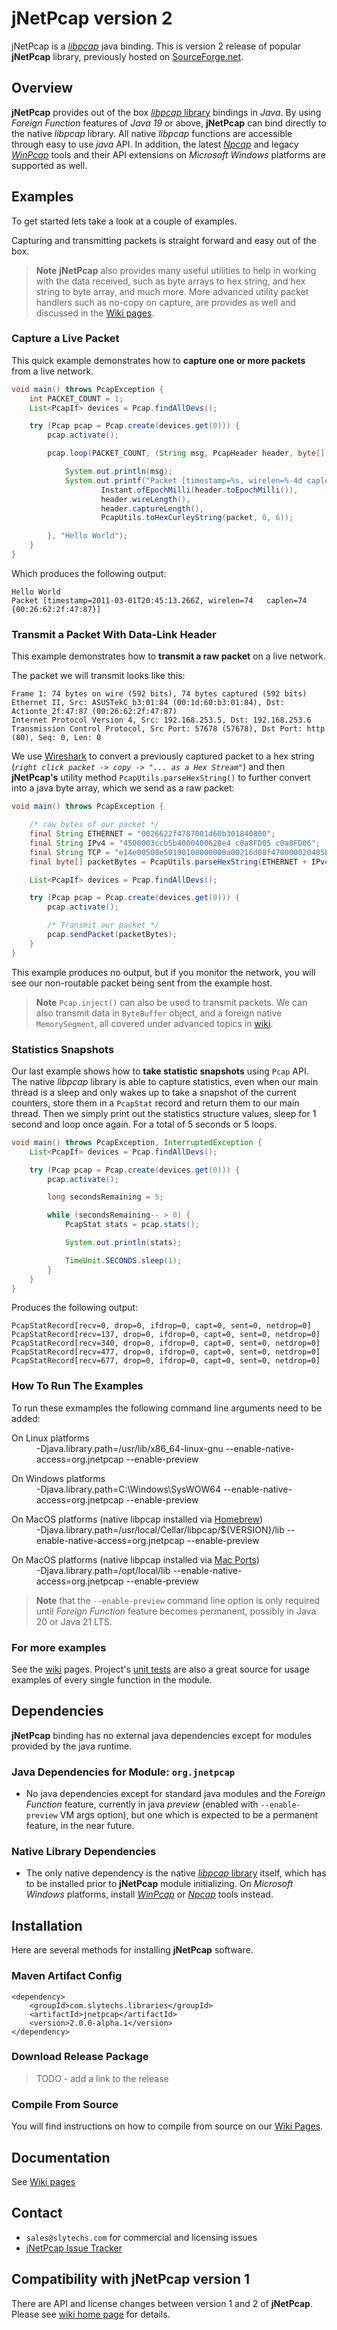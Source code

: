 # jNetPcap version 2
jNetPcap is a [*libpcap*][libpcap] java binding. This is version 2 release of popular **jNetPcap** library, previously hosted on [SourceForge.net][sf.net].

## Overview
**jNetPcap** provides out of the box [*libpcap* library][libpcap] bindings in *Java*. By using *Foreign Function* features of *Java 19* or above, **jNetPcap** can bind directly to the native *libpcap* library. All native *libpcap* functions are accessible through easy to use *java* API. In addition, the latest [*Npcap*][npcap] and legacy [*WinPcap*][winpcap] tools and their API extensions on *Microsoft Windows* platforms are supported as well. 

## Examples
To get started lets take a look at a couple of examples.

Capturing and transmitting packets is straight forward and easy out of the box. 

> **Note** **jNetPcap** also provides many useful utilities to help in working with the data received, such as byte arrays to hex string, and hex string to byte array, and much more. More advanced utility packet handlers such as no-copy on capture, are provides as well and discussed in the [Wiki pages][wiki]. 

### Capture a Live Packet
This quick example demonstrates how to **capture one or more packets** from a live network.
```java
void main() throws PcapException {
	int PACKET_COUNT = 1;
	List<PcapIf> devices = Pcap.findAllDevs();

	try (Pcap pcap = Pcap.create(devices.get(0))) {
		pcap.activate();

		pcap.loop(PACKET_COUNT, (String msg, PcapHeader header, byte[] packet) -> {

			System.out.println(msg);
			System.out.printf("Packet [timestamp=%s, wirelen=%-4d caplen=%-4d %s]%n",
					Instant.ofEpochMilli(header.toEpochMilli()),
					header.wireLength(),
					header.captureLength(),
					PcapUtils.toHexCurleyString(packet, 0, 6));

		}, "Hello World");
	}
}
```

Which produces the following output:

```
Hello World
Packet [timestamp=2011-03-01T20:45:13.266Z, wirelen=74   caplen=74   {00:26:62:2f:47:87}]
```
### Transmit a Packet With Data-Link Header
This example demonstrates how to **transmit a raw packet** on a live network.

The packet we will transmit looks like this:
```
Frame 1: 74 bytes on wire (592 bits), 74 bytes captured (592 bits)
Ethernet II, Src: ASUSTekC_b3:01:84 (00:1d:60:b3:01:84), Dst: Actionte_2f:47:87 (00:26:62:2f:47:87)
Internet Protocol Version 4, Src: 192.168.253.5, Dst: 192.168.253.6
Transmission Control Protocol, Src Port: 57678 (57678), Dst Port: http (80), Seq: 0, Len: 0
```
We use [Wireshark][wireshark] to convert a previously captured packet to a hex string (*`right click packet -> copy -> "... as a Hex Stream"`*) and then **jNetPcap's** utility method `PcapUtils.parseHexString()` to further convert into a java byte array, which we send as a raw packet:

```java
void main() throws PcapException {

	/* raw bytes of our packet */
	final String ETHERNET = "0026622f4787001d60b301840800";
	final String IPv4 = "4500003ccb5b4000400628e4 c0a8FD05 c0a8FD06";
	final String TCP = "e14e00508e50190100000000a00216d08f470000020405b40402080a0021d25a0000000001030307";
	final byte[] packetBytes = PcapUtils.parseHexString(ETHERNET + IPv4 + TCP);

	List<PcapIf> devices = Pcap.findAllDevs();

	try (Pcap pcap = Pcap.create(devices.get(0))) {
		pcap.activate();

		/* Transmit our packet */
		pcap.sendPacket(packetBytes);
	}
}
```
This example produces no output, but if you monitor the network, you will see our non-routable packet being sent from the example host.

> **Note** `Pcap.inject()` can also be used to transmit packets. We can also transmit data in `ByteBuffer` object, and a foreign native `MemorySegment`, all covered under advanced topics in [wiki].

### Statistics Snapshots
Our last example shows how to **take statistic snapshots** using `Pcap` API. The native *libpcap* library is able to capture statistics, even when our main thread is a sleep and only wakes up to take a snapshot of the current counters, store them in a `PcapStat` record and return them to our main thread. Then we simply print out the statistics structure values, sleep for 1 second and loop once again. For a total of 5 seconds or 5 loops.

```java
void main() throws PcapException, InterruptedException {
	List<PcapIf> devices = Pcap.findAllDevs();

	try (Pcap pcap = Pcap.create(devices.get(0))) {
		pcap.activate();

		long secondsRemaining = 5;

		while (secondsRemaining-- > 0) {
			PcapStat stats = pcap.stats();

			System.out.println(stats);

			TimeUnit.SECONDS.sleep(1);
		}
	}
}
```
Produces the following output:
```
PcapStatRecord[recv=0, drop=0, ifdrop=0, capt=0, sent=0, netdrop=0]
PcapStatRecord[recv=137, drop=0, ifdrop=0, capt=0, sent=0, netdrop=0]
PcapStatRecord[recv=340, drop=0, ifdrop=0, capt=0, sent=0, netdrop=0]
PcapStatRecord[recv=477, drop=0, ifdrop=0, capt=0, sent=0, netdrop=0]
PcapStatRecord[recv=677, drop=0, ifdrop=0, capt=0, sent=0, netdrop=0]
```

### How To Run The Examples
To run these exmamples the following command line arguments need to be added:
<dl><dt>On Linux platforms</dt><dd>-Djava.library.path=/usr/lib/x86_64-linux-gnu --enable-native-access=org.jnetpcap --enable-preview</dd>
<dl><dt>On Windows platforms</dt><dd>-Djava.library.path=C:\Windows\SysWOW64 --enable-native-access=org.jnetpcap --enable-preview</dd>
<dl><dt>On MacOS platforms (native libpcap installed via <a href="https://formulae.brew.sh/formula/libpcap">Homebrew</a>)</dt><dd>-Djava.library.path=/usr/local/Cellar/libpcap/${VERSION}/lib --enable-native-access=org.jnetpcap --enable-preview</dd>
<dl><dt>On MacOS platforms (native libpcap installed via <a href="https://ports.macports.org/port/libpcap/">Mac Ports</a>)</dt><dd>-Djava.library.path=/opt/local/lib --enable-native-access=org.jnetpcap --enable-preview</dd>
	
> **Note** that the `--enable-preview` command line option is only required until *Foreign Function* feature becomes permanent, possibly in Java 20 or Java 21 LTS.
	
### For more examples
See the [wiki] pages. Project's [unit tests][unit_test] are also a great source for usage examples of every single function in the module.

## Dependencies
**jNetPcap** binding has no external java dependencies except for modules provided by the java runtime.

### Java Dependencies for Module: `org.jnetpcap`
* No java dependencies except for standard java modules and the *Foreign Function* feature, currently in java *preview* (enabled with `--enable-preview` VM args option), but one which is expected to be a permanent feature, in the near future.

### Native Library Dependencies
* The only native dependency is the native [*libpcap* library][libpcap] itself, which has to be installed prior to **jNetPcap** module initializing. On *Microsoft Windows* platforms, install [*WinPcap*][winpcap] or [*Npcap*][npcap] tools instead.

## Installation
Here are several methods for installing **jNetPcap** software.

### Maven Artifact Config
```
<dependency>
    <groupId>com.slytechs.libraries</groupId>
    <artifactId>jnetpcap</artifactId>
    <version>2.0.0-alpha.1</version>
</dependency>

```
### Download Release Package
> TODO - add a link to the release

### Compile From Source
You will find instructions on how to compile from source on our [Wiki Pages][wiki].

## Documentation
See [Wiki pages][wiki]

## Contact
* `sales@slytechs.com` for commercial and licensing issues
* [jNetPcap Issue Tracker][bugs]

## Compatibility with jNetPcap version 1
There are API and license changes between version 1 and 2 of **jNetPcap**.
Please see [wiki home page][wiki] for details.

[jnetpcap_v1_page]: <https://sourceforge.net/projects/jnetpcap> "Legacy jNetPcap Version 1 Project Page"
[wiki]: <https://github.com/slytechs-repos/jnetpcap/wiki> "jNetPcap Project Wiki Pages"
[unit_test]: <https://github.com/slytechs-repos/jnetpcap/blob/main/src/test/java/org/jnetpcap/test/LibpcapApiTest.java> "jUnit Test of Main Libpcap API bindings"
[libpcap]: <https://www.tcpdump.org/> "This is the home web site of tcpdump, a powerful command-line packet analyzer; and libpcap, a portable C/C++ library for network traffic capture"
[npcap]: <https://npcap.com/> "Npcap is the Nmap Project's packet capture (and sending) library for Microsoft Windows"
[winpcap]: <https://www.winpcap.org/> "WinPcap is a library for link-layer network access in Windows environments"
[wireshark]: <https://wireshark.org> "Wireshark is the world’s foremost and widely-used network protocol analyzer"
[sf.net]: <https://sourceforge.net/projects/jnetpcap/> "jNetPcap version 1 hosted on SourceForge.net"
[bugs]: <https://github.com/slytechs-repos/jnetpcap/issues> "jnetPcap bug reports on Github"
[homebrew]: <https://formulae.brew.sh/formula/libpcap> "Native libpcap install on Mac/Osx using Homebrew"
[macports]: <https://ports.macports.org/port/libpcap/> "Native libpcap install on Mac/Osx using Mac Ports"

